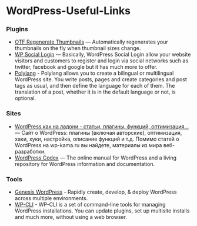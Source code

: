 WordPress-Useful-Links
===========

### Plugins ###
* [OTF Regenerate Thumbnails](https://wordpress.org/plugins/otf-regenerate-thumbnails/) — Automatically regenerates your thumbnails on the fly when thumbnail sizes change.
* [WP Social Login](https://github.com/miled/wordpress-social-login) — Basically, WordPress Social Login allow your website visitors and customers to register and login via social networks such as twitter, facebook and google but it has much more to offer.
* [Polylang](https://wordpress.org/plugins/polylang/) - Polylang allows you to create a bilingual or multilingual WordPress site. You write posts, pages and create categories and post tags as usual, and then define the language for each of them. The translation of a post, whether it is in the default language or not, is optional. 

### Sites ###
* [WordPress как на ладони - статьи, плагины, функций, оптимизация...](http://wp-kama.ru/) — Сайт о WordPress: плагины (включая авторские), оптимизация, хаки, хуки, настройка, описание функций и т.д. Помимо статей о WordPress на wp-kama.ru вы найдете, материалы из мира веб-разработки.
* [WordPress Codex](https://codex.wordpress.org/) — The online manual for WordPress and a living repository for WordPress information and documentation.

### Tools ###
* [Genesis WordPress](https://github.com/genesis/wordpress) - Rapidly create, develop, & deploy WordPress across multiple environments.
* [WP-CLI](http://wp-cli.org/) - WP-CLI is a set of command-line tools for managing WordPress installations. You can update plugins, set up multisite installs and much more, without using a web browser.
